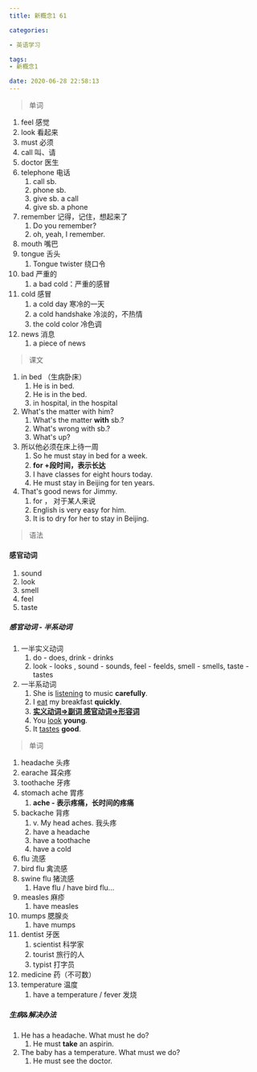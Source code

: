 ```yaml
---
title: 新概念1 61

categories: 

- 英语学习

tags: 
- 新概念1

date: 2020-06-28 22:58:13
---
```


<!-- more -->

> 单词

1. feel 感觉
2. look 看起来
3. must 必须
4. call 叫、请
5. doctor  医生
6. telephone 电话
   1. call sb.
   2. phone sb.
   3. give sb. a call
   4. give sb. a phone
7. remember 记得，记住，想起来了
   1. Do you remember?
   2. oh, yeah, I remember.
8. mouth 嘴巴
9. tongue 舌头
   1. Tongue twister 绕口令
10. bad 严重的
    1. a bad cold：严重的感冒
11. cold 感冒
    1. a cold day  寒冷的一天
    2. a cold handshake 冷淡的，不热情
    3. the cold color 冷色调
12. news 消息
    1. a piece of news

> 课文

1. in bed （生病卧床）
   1. He is in bed.
   2. He is in the bed.
   3. in hospital,  in the hospital
2. What's the matter with him?
   1. What's the matter **with** sb.?
   2. What's wrong with sb.?
   3. What's up?
3. 所以他必须在床上待一周
   1. So he must stay in bed for a week.
   2. **for +段时间，表示长达**
   3. I have classes for eight hours today.
   4. He must stay in Beijing for ten years.
4. That's good news for Jimmy.
   1. for ， 对于某人来说
   2. English is very easy for him.
   3. It is to dry for her to stay in Beijing.

> 语法

#### 感官动词

1. sound
2. look
3. smell
4. feel
5. taste

##### 感官动词 - 半系动词

1. 一半实义动词
   1. do - does, drink - drinks
   2. look - looks , sound - sounds, feel - feelds, smell - smells, taste - tastes
2. 一半系动词
   1. She is <u>listening</u> to music **carefully**.
   2. I <u>eat</u> my breakfast **quickly**.
   3. **<u>实义动词=>副词   感官动词=>形容词</u>**
   4. You <u>look</u> **young**.
   5. It <u>tastes</u> **good**.

> 单词

1. headache 头疼
2. earache 耳朵疼
3. toothache 牙疼
4. stomach ache 胃疼
   1. **ache - 表示疼痛，长时间的疼痛**
5. backache 背疼
   1. v.  My head aches. 我头疼
   2. have a headache
   3. have a toothache
   4. have a cold
6. flu 流感
7. bird flu  禽流感
8. swine flu 猪流感
   1. Have flu / have bird flu...
9. measles 麻疹
   1. have measles
10. mumps 腮腺炎
    1. have mumps
11. dentist 牙医
    1. scientist 科学家
    2. tourist 旅行的人
    3. typist 打字员
12. medicine 药（不可数）
13. temperature 温度
    1. have a temperature / fever 发烧

##### 生病&解决办法

1. He has a headache. What must he do?
   1. He must **take** an aspirin.
2. The baby has a temperature. What must we do?
   1. He must see the doctor.

